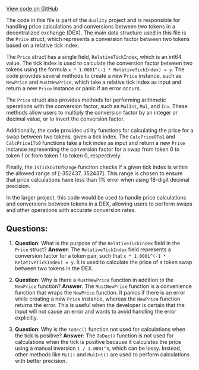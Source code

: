 [View code on GitHub](https://github.com/duality-labs/duality/types/price.go)

The code in this file is part of the `duality` project and is responsible for handling price calculations and conversions between two tokens in a decentralized exchange (DEX). The main data structure used in this file is the `Price` struct, which represents a conversion factor between two tokens based on a relative tick index.

The `Price` struct has a single field, `RelativeTickIndex`, which is an int64 value. The tick index is used to calculate the conversion factor between two tokens using the formula `x * 1.0001^(-1 * RelativeTickIndex) = y`. The code provides several methods to create a new `Price` instance, such as `NewPrice` and `MustNewPrice`, which take a relative tick index as input and return a new `Price` instance or panic if an error occurs.

The `Price` struct also provides methods for performing arithmetic operations with the conversion factor, such as `MulInt`, `Mul`, and `Inv`. These methods allow users to multiply the conversion factor by an integer or decimal value, or to invert the conversion factor.

Additionally, the code provides utility functions for calculating the price for a swap between two tokens, given a tick index. The `CalcPrice0To1` and `CalcPrice1To0` functions take a tick index as input and return a new `Price` instance representing the conversion factor for a swap from token 0 to token 1 or from token 1 to token 0, respectively.

Finally, the `IsTickOutOfRange` function checks if a given tick index is within the allowed range of [-352437, 352437]. This range is chosen to ensure that price calculations have less than 1% error when using 18-digit decimal precision.

In the larger project, this code would be used to handle price calculations and conversions between tokens in a DEX, allowing users to perform swaps and other operations with accurate conversion rates.
## Questions: 
 1. **Question**: What is the purpose of the `RelativeTickIndex` field in the `Price` struct?
   **Answer**: The `RelativeTickIndex` field represents a conversion factor for a token pair, such that `x * 1.0001^(-1 * RelativeTickIndex) = y`. It is used to calculate the price of a token swap between two tokens in the DEX.

2. **Question**: Why is there a `MustNewPrice` function in addition to the `NewPrice` function?
   **Answer**: The `MustNewPrice` function is a convenience function that wraps the `NewPrice` function. It panics if there is an error while creating a new `Price` instance, whereas the `NewPrice` function returns the error. This is useful when the developer is certain that the input will not cause an error and wants to avoid handling the error explicitly.

3. **Question**: Why is the `ToDec()` function not used for calculations when the tick is positive?
   **Answer**: The `ToDec()` function is not used for calculations when the tick is positive because it calculates the price using a manual inversion `1 / 1.0001^X`, which can be lossy. Instead, other methods like `Mul()` and `MulInt()` are used to perform calculations with better precision.